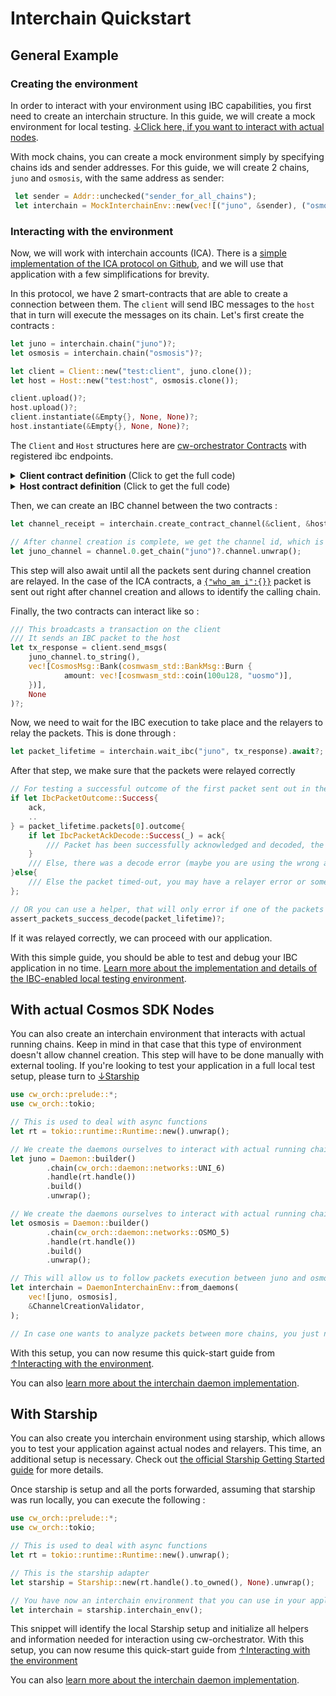 # Interchain Quickstart

## General Example

### Creating the environment

In order to interact with your environment using IBC capabilities, you first need to create an interchain structure.
In this guide, we will create a mock environment for local testing. [↓Click here, if you want to interact with actual nodes](#with-actual-cosmos-sdk-nodes).


With mock chains, you can create a mock environment simply by specifying chains ids and sender addresses.
For this guide, we will create 2 chains, `juno` and `osmosis`, with the same address as sender:  
```rust
 let sender = Addr::unchecked("sender_for_all_chains");
 let interchain = MockInterchainEnv::new(vec![("juno", &sender), ("osmosis", &sender)]);
```

### Interacting with the environment

Now, we will work with interchain accounts (ICA). There is a [simple implementation of the ICA protocol on Github](https://github.com/confio/cw-ibc-demo), and we will use that application with a few simplifications for brevity.

In this protocol, we have 2 smart-contracts that are able to create a connection between them. 
The `client` will send IBC messages to the `host` that in turn will execute the messages on its chain. 
Let's first create the contracts :
```rust
let juno = interchain.chain("juno")?;
let osmosis = interchain.chain("osmosis")?;

let client = Client::new("test:client", juno.clone());
let host = Host::new("test:host", osmosis.clone());

client.upload()?;
host.upload()?;
client.instantiate(&Empty{}, None, None)?;
host.instantiate(&Empty{}, None, None)?;

```
The `Client` and `Host` structures here are [cw-orchestrator Contracts](../single_contract/interfaces.md) with registered ibc endpoints. 

<details>
  <summary><strong>Client contract definition</strong> (Click to get the full code)</summary>

```rust
#[interface(
    simple_ica_controller::msg::InstantiateMsg,
    simple_ica_controller::msg::ExecuteMsg,
    simple_ica_controller::msg::QueryMsg,
    Empty
)]
struct Client;

impl<Chain: CwEnv> Uploadable for Client<Chain> {
    // No wasm needed for this example
    // You would need to get the contract wasm to be able to interact with actual Cosmos SDK nodes
    fn wasm(&self) -> WasmPath {
        let wasm_path = format!("No wasm");
        WasmPath::new(wasm_path).unwrap()
    }
    // Return a CosmWasm contract wrapper with IBC capabilities
    fn wrapper(&self) -> Box<dyn MockContract<Empty>> {
        Box::new(
            ContractWrapper::new_with_empty(
                simple_ica_controller::contract::execute,
                simple_ica_controller::contract::instantiate,
                simple_ica_controller::contract::query,
            )
            .with_ibc(
                simple_ica_controller::ibc::ibc_channel_open,
                simple_ica_controller::ibc::ibc_channel_connect,
                simple_ica_controller::ibc::ibc_channel_close,
                simple_ica_controller::ibc::ibc_packet_receive,
                simple_ica_controller::ibc::ibc_packet_ack,
                simple_ica_controller::ibc::ibc_packet_timeout,
            ),
        )
    }
}
```  
</details>

<details>
  <summary><strong>Host contract definition</strong> (Click to get the full code)</summary>

```rust
// This is used because the simple_ica_host contract doesn't have an execute endpoint defined 
pub fn host_execute(_: DepsMut, _: Env, _: MessageInfo, _: Empty) -> StdResult<Response> {
    Err(StdError::generic_err("Execute not implemented for host"))
}

#[interface(
    simple_ica_host::msg::InstantiateMsg,
    Empty,
    simple_ica_host::msg::QueryMsg,
    Empty
)]
struct Host;

impl<Chain: CwEnv> Uploadable for Host<Chain> {
    // No wasm needed for this example
    // You would need to get the contract wasm to be able to interact with actual Cosmos SDK nodes
    fn wasm(&self) -> WasmPath {
        let wasm_path = format!("No wasm");
        WasmPath::new(wasm_path).unwrap()
    }
    // Return a CosmWasm contract wrapper with IBC capabilities
    fn wrapper(&self) -> Box<dyn MockContract<Empty>> {
        Box::new(
            ContractWrapper::new_with_empty(
                host_execute,
                simple_ica_host::contract::instantiate,
                simple_ica_host::contract::query,
            )
            .with_reply(simple_ica_host::contract::reply)
            .with_ibc(
                simple_ica_host::contract::ibc_channel_open,
                simple_ica_host::contract::ibc_channel_connect,
                simple_ica_host::contract::ibc_channel_close,
                simple_ica_host::contract::ibc_packet_receive,
                simple_ica_host::contract::ibc_packet_ack,
                simple_ica_host::contract::ibc_packet_timeout,
            ),
        )
    }
}
```  
</details>

Then, we can create an IBC channel between the two contracts : 

```rust
let channel_receipt = interchain.create_contract_channel(&client, &host, None, "simple-ica-v2").await?;

// After channel creation is complete, we get the channel id, which is necessary for ICA remote execution
let juno_channel = channel.0.get_chain("juno")?.channel.unwrap();
```

This step will also await until all the packets sent during channel creation are relayed. In the case of the ICA contracts, a [`{"who_am_i":{}}`](https://github.com/confio/cw-ibc-demo/blob/main/contracts/simple-ica-controller/src/ibc.rs#L54) packet is sent out right after channel creation and allows to identify the calling chain. 


Finally, the two contracts can interact like so :
```rust
/// This broadcasts a transaction on the client
/// It sends an IBC packet to the host
let tx_response = client.send_msgs(
    juno_channel.to_string(), 
    vec![CosmosMsg::Bank(cosmwasm_std::BankMsg::Burn {
            amount: vec![cosmwasm_std::coin(100u128, "uosmo")],
    })],
    None
)?;
```

Now, we need to wait for the IBC execution to take place and the relayers to relay the packets. This is done through : 
```rust
let packet_lifetime = interchain.wait_ibc("juno", tx_response).await?;
```

After that step, we make sure that the packets were relayed correctly
```rust 
// For testing a successful outcome of the first packet sent out in the tx, you can use : 
if let IbcPacketOutcome::Success{
    ack,
    ..
} = packet_lifetime.packets[0].outcome{
    if let IbcPacketAckDecode::Success(_) = ack{
        /// Packet has been successfully acknowledged and decoded, the transaction has gone through correctly
    }
    /// Else, there was a decode error (maybe you are using the wrong acknowledgement format)
}else{
    /// Else the packet timed-out, you may have a relayer error or something is wrong in your application
};

// OR you can use a helper, that will only error if one of the packets being relayed failed
assert_packets_success_decode(packet_lifetime)?;
```

If it was relayed correctly, we can proceed with our application.


With this simple guide, you should be able to test and debug your IBC application in no time. 
[Learn more about the implementation and details of the IBC-enabled local testing environment](./integrations/mock.md).


## With actual Cosmos SDK Nodes

You can also create an interchain environment that interacts with actual running chains. Keep in mind in that case that this type of environment doesn't allow channel creation. This step will have to be done manually with external tooling. If you're looking to test your application in a full local test setup, please turn to [↓Starship](#with-starship)


```rust
use cw_orch::prelude::*;
use cw_orch::tokio;

// This is used to deal with async functions
let rt = tokio::runtime::Runtime::new().unwrap();

// We create the daemons ourselves to interact with actual running chains (testnet here)
let juno = Daemon::builder()
        .chain(cw_orch::daemon::networks::UNI_6)
        .handle(rt.handle())
        .build()
        .unwrap(); 

// We create the daemons ourselves to interact with actual running chains (testnet here)
let osmosis = Daemon::builder()
        .chain(cw_orch::daemon::networks::OSMO_5)
        .handle(rt.handle())
        .build()
        .unwrap();

// This will allow us to follow packets execution between juno and osmosis
let interchain = DaemonInterchainEnv::from_daemons(
    vec![juno, osmosis],
    &ChannelCreationValidator,
);

// In case one wants to analyze packets between more chains, you just need to add them to the interchain object
```

With this setup, you can now resume this quick-start guide from [↑Interacting with the environment](#interacting-with-the-environment).

You can also [learn more about the interchain daemon implementation](./integrations/daemon.md).

## With Starship

You can also create you interchain environment using starship, which allows you to test your application against actual nodes and relayers. This time, an additional setup is necessary. 
Check out [the official Starship Getting Started guide](https://starship.cosmology.tech/) for more details. 

Once starship is setup and all the ports forwarded, assuming that starship was run locally, you can execute the following : 

```rust
use cw_orch::prelude::*;
use cw_orch::tokio;

// This is used to deal with async functions
let rt = tokio::runtime::Runtime::new().unwrap();

// This is the starship adapter
let starship = Starship::new(rt.handle().to_owned(), None).unwrap();

// You have now an interchain environment that you can use in your application
let interchain = starship.interchain_env();
```

This snippet will identify the local Starship setup and initialize all helpers and information needed for interaction using cw-orchestrator. 
With this setup, you can now resume this quick-start guide from [↑Interacting with the environment](#interacting-with-the-environment)

You can also [learn more about the interchain daemon implementation](./integrations/daemon.md).
